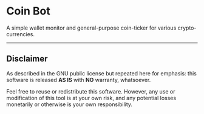 # Coin Bot

A simple wallet monitor and general-purpose coin-ticker for various crypto-currencies.

***

## Disclaimer

As described in the GNU public license but repeated here for emphasis: this software is released **AS IS** with **NO** warranty, whatsoever.

Feel free to reuse or redistribute this software. However, any use or modification of this tool is at your own risk, and any potential losses monetarily or otherwise is your own responsibility.
